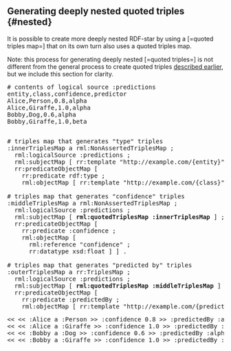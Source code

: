 ## Generating deeply nested quoted triples {#nested}

It is possible to create more deeply nested RDF-star by using a [=quoted triples map=] that on its own turn also uses a quoted triples map.

Note: this process for generating deeply nested [=quoted triples=] is not different from the general process to create quoted triples [described earlier](#quoted), but we include this section for clarity.

<pre class="ex-input">
# contents of logical source :predictions
entity,class,confidence,predictor
Alice,Person,0.8,alpha
Alice,Giraffe,1.0,alpha
Bobby,Dog,0.6,alpha
Bobby,Giraffe,1.0,beta
</pre>

<pre class="ex-mapping nohighlight"><!-- nohighlight because otherwise the bolding is lost and we don't use highlighting anyway-->
# triples map that generates "type" triples
:innerTriplesMap a rml:NonAssertedTriplesMap ;
  rml:logicalSource :predictions ;
  rml:subjectMap [ rr:template "http://example.com/{entity}" ] ;
  rr:predicateObjectMap [
    rr:predicate rdf:type ;
    rml:objectMap [ rr:template "http://example.com/{class}" ] ] ] .

# triples map that generates "confidence" triples
:middleTriplesMap a rml:NonAssertedTriplesMap ;
  rml:logicalSource :predictions ;
  rml:subjectMap [ <b>rml:quotedTriplesMap :innerTriplesMap</b> ] ;
  rr:predicateObjectMap [
    rr:predicate :confidence ;
    rml:objectMap [
      rml:reference "confidence" ;
      rr:datatype xsd:float ] ] .

# triples map that generates "predicted by" triples
:outerTriplesMap a rr:TriplesMap ;
  rml:logicalSource :predictions ;
  rml:subjectMap [ <b>rml:quotedTriplesMap :middleTriplesMap</b> ] ;
  rr:predicateObjectMap [
    rr:predicate :predictedBy ;
    rml:objectMap [ rr:template "http://example.com/{predictor}" ] ] .
</pre>

<pre class="ex-output">
<< << :Alice a :Person >> :confidence 0.8 >> :predictedBy :alpha .
<< << :Alice a :Giraffe >> :confidence 1.0 >> :predictedBy :beta .
<< << :Bobby a :Dog >> :confidence 0.6 >> :predictedBy :alpha .
<< << :Bobby a :Giraffe >> :confidence 1.0 >> :predictedBy :beta .
</pre>
